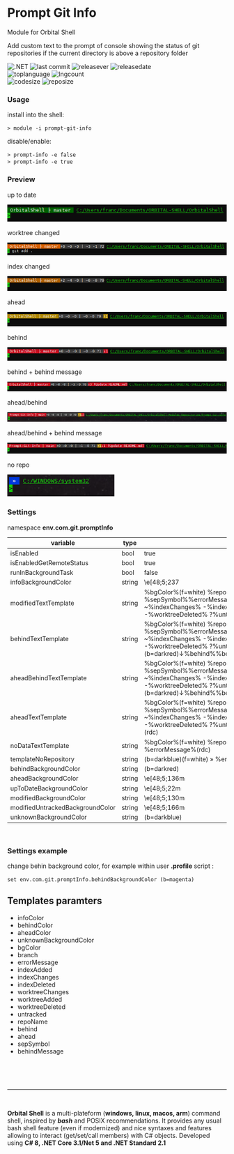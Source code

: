 ﻿# Prompt Git Info
Module for Orbital Shell

Add custom text to the prompt of console showing the status of git repositories if the current directory is above a repository folder


![.NET](https://github.com/OrbitalShell/Prompt-Git-Info/workflows/.NET/badge.svg)
![last commit](https://img.shields.io/github/last-commit/orbitalshell/Prompt-Git-Info?style=plastic)
![releasever](https://img.shields.io/github/v/release/orbitalshell/Prompt-Git-Info?style=plastic) 
![releasedate](https://img.shields.io/github/release-date/orbitalshell/Prompt-Git-Info?style=plastic) 
<br>
![toplanguage](https://img.shields.io/github/languages/top/orbitalshell/Prompt-Git-Info)
![lngcount](https://img.shields.io/github/languages/count/orbitalshell/Prompt-Git-Info)
<br>
![codesize](https://img.shields.io/github/languages/code-size/orbitalshell/Prompt-Git-Info)
![reposize](https://img.shields.io/github/repo-size/orbitalshell/Prompt-Git-Info)


### Usage

install into the shell:
```shell
> module -i prompt-git-info
```
disable/enable:
```shell
> prompt-info -e false
> prompt-info -e true
```

### Preview

up to date

<img src="assets/0.png"/>

worktree changed

<img src="assets/1.png"/>

index changed

<img src="assets/2.png"/>

ahead

<img src="assets/3.png"/>

behind

<img src="assets/4.png"/>

behind + behind message

<img src="assets/6.png"/>

ahead/behind

<img src="assets/5.png"/>

ahead/behind + behind message

<img src="assets/7.png"/>

no repo

<img src="assets/norepo.png"/>

### Settings

namespace **env.com.git.promptInfo**

variable | type | value
-- | -- | --
isEnabled                          | bool                | true
isEnabledGetRemoteStatus           | bool                | true
runInBackgroundTask                | bool                | false
infoBackgroundColor                | string              | \e[48;5;237|m
modifiedTextTemplate               | string              | %bgColor%(f=white) %repoName% ├ %branch% %sepSymbol%%errorMessage%\e[48;5;237m+%indexAdded% ~%indexChanges% -%indexDeleted% \| ~%worktreeChanges% -%worktreeDeleted% ?%untracked%(rdc|)
behindTextTemplate                 | string              | %bgColor%(f=white) %repoName% ├ %branch% %sepSymbol%%errorMessage%\e[48;5;237m+%indexAdded% ~%indexChanges% -%indexDeleted% \| ~%worktreeChanges% -%worktreeDeleted% ?%untracked% (b=darkred)↓%behind%%behindMessage%(rdc)
aheadBehindTextTemplate            | string              | %bgColor%(f=white) %repoName% ├ %branch% %sepSymbol%%errorMessage%\e[48;5;237m+%indexAdded% ~%indexChanges% -%indexDeleted% \| ~%worktreeChanges% -%worktreeDeleted% ?%untracked% \e[48;5;136m↑%ahead%(b=darkred)↓%behind%%behindMessage%(rdc)
aheadTextTemplate                  | string              | %bgColor%(f=white) %repoName% ├ %branch% %sepSymbol%%errorMessage%\e[48;5;237m+%indexAdded% ~%indexChanges% -%indexDeleted% \| ~%worktreeChanges% -%worktreeDeleted% ?%untracked% \e[48;5;136m↑%ahead%(rdc)
noDataTextTemplate                 | string              | %bgColor%(f=white) %repoName% ├ %branch% %errorMessage%(rdc)
templateNoRepository               | string              | (b=darkblue)(f=white) » %errorMessage%(rdc)
behindBackgroundColor              | string              | (b=darkred)
aheadBackgroundColor               | string              | \e[48;5;136m
upToDateBackgroundColor            | string              | \e[48;5;22m
modifiedBackgroundColor            | string              | \e[48;5;130m
modifiedUntrackedBackgroundColor   | string              | \e[48;5;166m
unknownBackgroundColor             | string              | (b=darkblue)

<br>

### Settings example

change behin background color, for example within user **.profile** script :

```shell
set env.com.git.promptInfo.behindBackgroundColor (b=magenta)
```

## Templates paramters

  - infoColor
  - behindColor
  - aheadColor
  - unknownBackgroundColor
  - bgColor
  - branch
  - errorMessage
  - indexAdded
  - indexChanges
  - indexDeleted
  - worktreeChanges
  - worktreeAdded
  - worktreeDeleted
  - untracked
  - repoName
  - behind
  - ahead
  - sepSymbol
  - behindMessage

<br><br><br>

<hr>

<br>

<b>Orbital Shell</b> is a multi-plateform (**windows, linux, macos, arm**) command shell, inspired by <b><i>bash</i></b> and POSIX recommendations. It provides any usual bash shell feature (even if modernized) and nice syntaxes and features allowing to interact (get/set/call members) with C# objects. Developed using **C# 8, .NET Core 3.1/Net 5 and .NET Standard 2.1**

